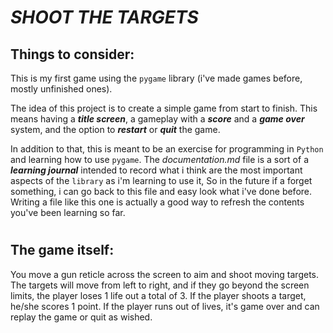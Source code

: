 # *SHOOT THE TARGETS*

## Things to consider:

This is my first game using the `pygame` library (i've made games before, mostly unfinished ones).

The idea of this project is to create a simple game from start
to finish. This means having a ***title screen***, a gameplay with a ***score*** and a ***game over*** system, and the option to ***restart*** or ***quit*** the game. 

In addition to that, this is meant to be an exercise for programming in `Python` and learning how to use `pygame`. The _documentation.md_ file is a sort of a ***learning journal*** intended to record what i think are the most important aspects of the `library` as i'm learning to use it, So in the future if a forget something, i can go back to this file and easy look what i've done before. Writing a file like this one is actually a good way to refresh the contents you've been learning so far.  

#

## The game itself:
You move a gun reticle across the screen to aim and shoot moving targets. The targets will move from left to right, and if they go beyond the screen limits, the player loses 1 life out a total of 3.
If the player shoots a target, he/she scores 1 point. If the player runs out of lives, it's game over and can replay the game or quit as wished.
